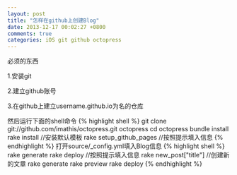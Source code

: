 ```yaml
---
layout: post
title: "怎样在github上创建Blog"
date: 2013-12-17 00:02:27 +0800
comments: true
categories: iOS git github octopress
---
```


必须的东西

1.安装git

2.建立github账号

3.在github上建立username.github.io为名的仓库

然后运行下面的shell命令
{% highlight shell %}
git clone git://github.com/imathis/octopress.git octopress
cd octopress
bundle install
rake install //安装默认模板
rake setup_github_pages //按照提示填入信息
{% endhighlight %}
打开source/_config.yml填入Blog信息
{% highlight shell %}
rake generate
rake deploy //按照提示填入信息
rake new_post["title"] //创建新的文章
rake generate
rake preview
rake deploy
{% endhighlight %}

